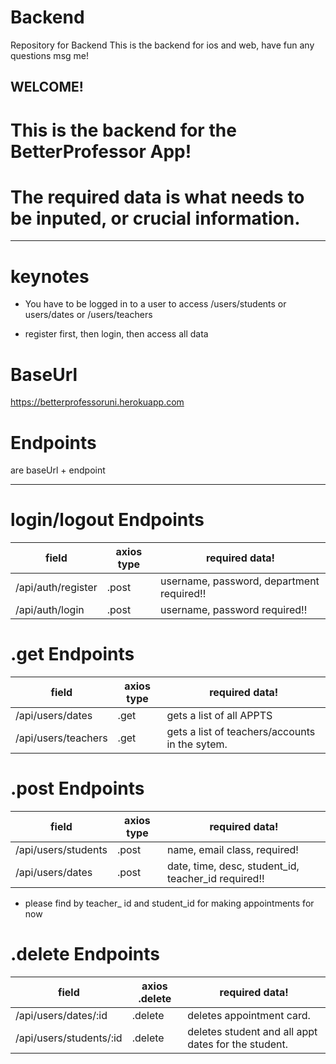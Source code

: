 # Backend

Repository for Backend
This is the backend for ios and web, have fun any questions msg me!

## WELCOME!

# This is the backend for the BetterProfessor App!

# The required data is what needs to be inputed, or crucial information.

---

# keynotes

- You have to be logged in to a user to access /users/students
  or users/dates or /users/teachers

- register first, then login, then access all data

# BaseUrl

https://betterprofessoruni.herokuapp.com

# Endpoints

are baseUrl + endpoint

---

# login/logout Endpoints

| field              | axios type | required data!                            |
| ------------------ | ---------- | ----------------------------------------- |
| /api/auth/register | .post      | username, password, department required!! |
| /api/auth/login    | .post      | username, password required!!             |

# .get Endpoints

| field               | axios type | required data!                                 |
| ------------------- | ---------- | ---------------------------------------------- |
| /api/users/dates    | .get       | gets a list of all APPTS                       |
| /api/users/teachers | .get       | gets a list of teachers/accounts in the sytem. |

# .post Endpoints

| field               | axios type | required data!                                      |
| ------------------- | ---------- | --------------------------------------------------- |
| /api/users/students | .post      | name, email class, required!                        |
| /api/users/dates    | .post      | date, time, desc, student_id, teacher_id required!! |

- please find by teacher\_ id and student_id for making appointments for now

# .delete Endpoints

| field                   | axios .delete | required data!                                      |
| ----------------------- | ------------- | --------------------------------------------------- |
| /api/users/dates/:id    | .delete       | deletes appointment card.                           |
| /api/users/students/:id | .delete       | deletes student and all appt dates for the student. |
